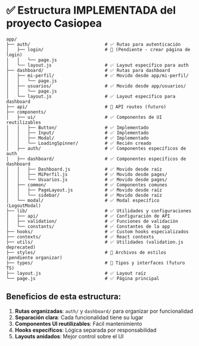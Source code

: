 # ✅ Estructura IMPLEMENTADA del proyecto Casiopea

```
app/
├── auth/                            # ✅ Rutas para autenticación
│   ├── login/                       # 🔄 (Pendiente - crear página de login)
│   │   └── page.js
│   └── layout.js                    # ✅ Layout específico para auth
├── dashboard/                       # ✅ Rutas para dashboard  
│   ├── mi-perfil/                   # ✅ Movido desde app/mi-perfil/
│   │   └── page.js
│   ├── usuarios/                    # ✅ Movido desde app/usuarios/
│   │   └── page.js
│   └── layout.js                    # ✅ Layout específico para dashboard
├── api/                             # 🔄 API routes (futuro)
├── components/
│   ├── ui/                          # ✅ Componentes de UI reutilizables
│   │   ├── Button/                  # ✅ Implementado
│   │   ├── Input/                   # ✅ Implementado
│   │   ├── Modal/                   # ✅ Implementado
│   │   └── LoadingSpinner/          # ✅ Recién creado
│   ├── auth/                        # ✅ Componentes específicos de auth
│   ├── dashboard/                   # ✅ Componentes específicos de dashboard
│   │   ├── Dashboard.js             # ✅ Movido desde raíz
│   │   ├── MiPerfil.js              # ✅ Movido desde pages/
│   │   └── Usuarios.js              # ✅ Movido desde pages/
│   ├── common/                      # ✅ Componentes comunes
│   │   ├── PageLayout.js            # ✅ Movido desde raíz
│   │   └── sidebar/                 # ✅ Movido desde raíz
│   └── modal/                       # ✅ Modal específico (LogoutModal)
├── lib/                             # ✅ Utilidades y configuraciones
│   ├── api/                         # ✅ Configuración de API
│   ├── validation/                  # ✅ Funciones de validación
│   └── constants/                   # ✅ Constantes de la app
├── hooks/                           # ✅ Custom hooks especializados
├── contexts/                        # ✅ React contexts
├── utils/                           # ✅ Utilidades (validation.js deprecated)
├── styles/                          # 🔄 Archivos de estilos (pendiente organizar)
├── types/                           # 🔄 Tipos y interfaces (futuro TS)
├── layout.js                        # ✅ Layout raíz
└── page.js                          # ✅ Página principal
```

## Beneficios de esta estructura:

1. **Rutas organizadas**: `auth/` y `dashboard/` para organizar por funcionalidad
2. **Separación clara**: Cada funcionalidad tiene su lugar
3. **Componentes UI reutilizables**: Fácil mantenimiento
4. **Hooks específicos**: Lógica separada por responsabilidad
5. **Layouts anidados**: Mejor control sobre el UI

